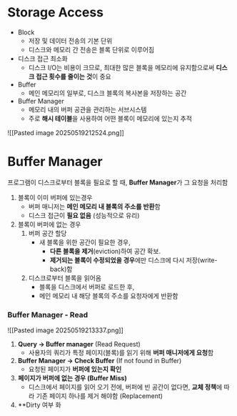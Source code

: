 # Storage Access
- Block
	- 저장 및 데이터 전송의 기본 단위
	- 디스크와 메모리 간 전송은 블록 단위로 이루어짐
- 디스크 접근 최소화
	- 디스크 I/O는 비용이 크므로, 최대한 많은 블록을 메모리에 유지함으로써 **디스크 접근 횟수를 줄이는 것**이 중요
- Buffer
	- 메인 메모리의 일부로, 디스크 블록의 복사본을 저장하는 공간
- Buffer Manager
	- 메모리 내의 버퍼 공관을 관리하는 서브시스템
	- 주로 **해시 테이블**을 사용하여 어떤 블록이 메모리에 있는지 추적

![[Pasted image 20250519212524.png]]

# Buffer Manager
프로그램이 디스크로부터 블록을 필요로 할 때, **Buffer Manager**가 그 요청을 처리함
1. 블록이 이미 버퍼에 있는경우
	- 버퍼 매니저는 **메인 메모리 내 블록의 주소를 반환**함
	- 디스크 접근이 **필요 없음** (성능적으로 유리)
2.  블록이 버퍼에 없는 경우
	1.  버퍼 공간 할당
		- 새 블록을 위한 공간이 필요한 경우,
			- **다른 블록을 제거**(eviction)하여 공간 확보.
			- **제거되는 블록이 수정되었을 경우**에만 디스크에 다시 저장(write-back)함
	2. 디스크로부터 블록을 읽어옴
		- 블록을 디스크에서 버퍼로 로드한 후,
		- 메인 메모리 내 해당 블록의 주소를 요청자에게 반환함


### Buffer Manager - Read
![[Pasted image 20250519213337.png]]

1. **Query -> Buffer manager** (Read Request) 
	- 사용자의 쿼리가 특정 페이지(블록)를 읽기 위해 **버퍼 매니저에게 요청**함
2. **Buffer Manager -> Check Buffer** (If not found in Buffer)
	- 요청된 페이지가 **버퍼에 있는지 확인**
3. **페이지가 버퍼에 없는 경우 (Buffer Miss)**
	- 디스크에서 페이지를 읽어 오기 전에, 버퍼에 빈 공간이 없다면, **교체 정책**에 따라 기존 페이지 하나를 제거 해야함 (Replacement) 
4. **Dirty 여부 화